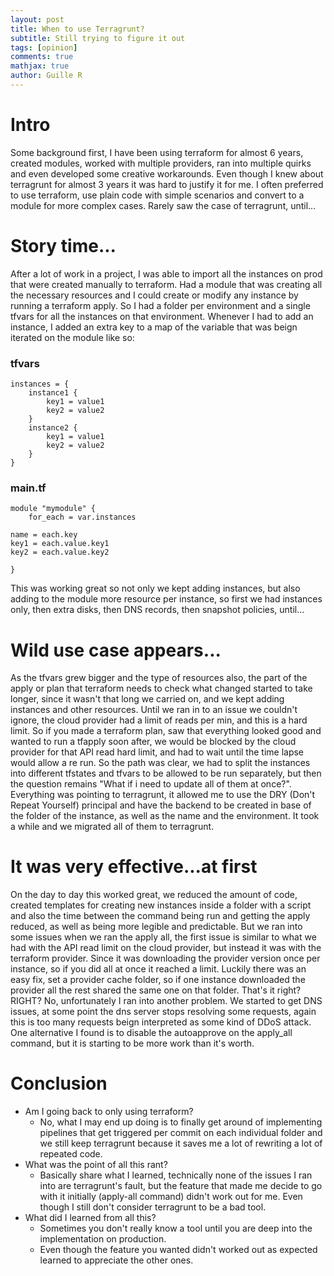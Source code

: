 ```yaml
---
layout: post
title: When to use Terragrunt?
subtitle: Still trying to figure it out
tags: [opinion]
comments: true
mathjax: true
author: Guille R
---
```


# Intro
Some background first, I have been using terraform for almost 6 years, created modules, worked with multiple providers, ran into multiple quirks and even developed some creative workarounds. Even though I knew about terragrunt for almost 3 years it was hard to justify it for me.
I often preferred to use terraform, use plain code with simple scenarios and convert to a module for more complex cases. Rarely saw the case of terragrunt, until...


# Story time...
After a lot of work in a project, I was able to import all the instances on prod that were created manually to terraform. Had a module that was creating all the necessary resources and I could create or modify any instance by running a terraform apply. So I had a folder per environment and a single tfvars for all the instances on that environment. Whenever I had to add an instance, I added an extra key to a map of the variable that was beign iterated on the module like so:

### tfvars
```
instances = {
    instance1 {
        key1 = value1
        key2 = value2
    }
    instance2 {
        key1 = value1
        key2 = value2
    }
}
```
### main.tf
```
module "mymodule" {
    for_each = var.instances

name = each.key
key1 = each.value.key1
key2 = each.value.key2

}
```
This was working great so not only we kept adding instances, but also adding to the module more resource per instance, so first we had instances only, then extra disks, then DNS records, then snapshot policies, until... 

# Wild use case appears...
As the tfvars grew bigger and the type of resources also, the part of the apply or plan that terraform needs to check what changed started to take longer, since it wasn't that long we carried on, and we kept adding instances and other resources. Until we ran in to an issue we couldn't ignore, the cloud provider had a limit of reads per min, and this is a hard limit. So if you made a terraform plan, saw that everything looked good and wanted to run a tfapply soon after, we would be blocked by the cloud provider for that API read hard limit, and had to wait until the time lapse would allow a re run.
So the path was clear, we had to split the instances into different tfstates and tfvars to be allowed to be run separately, but then the question remains "What if i need to update all of them at once?". Everything was pointing to terragrunt, it allowed me to use the DRY (Don't Repeat Yourself) principal and have the backend to be created in base of the folder of the instance, as well as the name and the environment. It took a while and we migrated all of them to terragrunt.
# It was very effective...at first
On the day to day this worked great, we reduced the amount of code, created templates for creating new instances inside a folder with a script and also the time between the command being run and getting the apply reduced, as well as being more legible and predictable. But we ran into some issues when we ran the apply all, the first issue is similar to what we had with the API read limit on the cloud provider, but instead it was with the terraform provider. Since it was downloading the provider version once per instance, so if you did all at once it reached a limit. Luckily there was an easy fix, set a provider cache folder, so if one instance downloaded the provider all the rest shared the same one on that folder. 
That's it right? RIGHT? No, unfortunately I ran into another problem. We started to get DNS issues, at some point the dns server stops resolving some requests, again this is too many requests beign interpreted as some kind of DDoS attack. One alternative I found is to disable the autoapprove on the apply_all command, but it is starting to be more work than it's worth.
# Conclusion
- Am I going back to only using terraform?
    - No, what I may end up doing is to finally get around of implementing pipelines that get triggered per commit on each individual folder and we still keep terragrunt because it saves me a lot of rewriting a lot of repeated code.
- What was the point of all this rant?
    - Basically share what I learned, technically none of the issues I ran into are terragrunt's fault, but the feature that made me decide to go with it initially (apply-all command) didn't work out for me. Even though I still don't consider terragrunt to be a bad tool.
- What did I learned from all this?
    - Sometimes you don't really know a tool until you are deep into the implementation on production.
    - Even though the feature you wanted didn't worked out as expected learned to appreciate the other ones.   